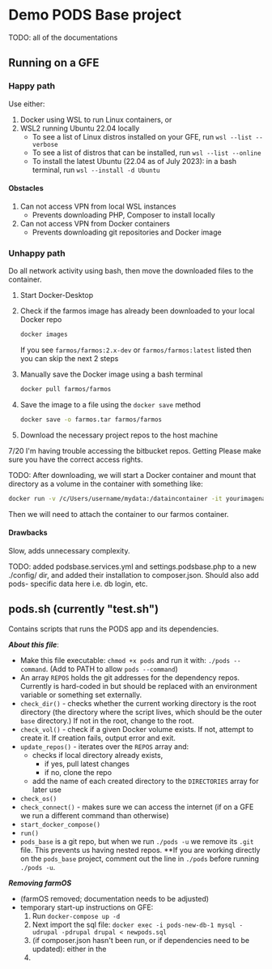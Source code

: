 # Demo PODS Base project

TODO: all of the documentations

## Running on a GFE

### Happy path

Use either:

1. Docker using WSL to run Linux containers, or
2. WSL2 running Ubuntu 22.04 locally
   - To see a list of Linux distros installed on your GFE, run `wsl --list --verbose`
   - To see a list of distros that can be installed, run `wsl --list --online`
   - To install the latest Ubuntu (22.04 as of July 2023): in a bash terminal, run `wsl --install -d Ubuntu`

#### Obstacles

1. Can not access VPN from local WSL instances
   - Prevents downloading PHP, Composer to install locally
2. Can not access VPN from Docker containers
   - Prevents downloading git repositories and Docker image

### Unhappy path

Do all network activity using bash, then move the downloaded files to the container.

1. Start Docker-Desktop

1. Check if the farmos image has already been downloaded to your local Docker repo

    ```bash
    docker images
    ```

    If you see `farmos/farmos:2.x-dev` or `farmos/farmos:latest` listed then you can skip the next 2 steps

1. Manually save the Docker image using a bash terminal

    ```bash
    docker pull farmos/farmos
    ```

1. Save the image to a file using the `docker save` method

    ```bash
    docker save -o farmos.tar farmos/farmos
    ```

1. Download the necessary project repos to the host machine

7/20 I'm having trouble accessing the bitbucket repos. Getting Please make sure you have the correct access rights.

TODO: After downloading, we will start a Docker container and mount that directory as a volume in the container with something like:

```bash
docker run -v /c/Users/username/mydata:/dataincontainer -it yourimagename /bin/bash
```

Then we will need to attach the container to our farmos container.

#### Drawbacks

Slow, adds unnecessary complexity.


TODO: added podsbase.services.yml and settings.podsbase.php to a new ./config/ dir, and added their installation to composer.json. Should also add pods-
specific data here i.e. db login, etc.

## pods.sh (currently "test.sh")

Contains scripts that runs the PODS app and its dependencies.

***About this file***:

- Make this file executable: `chmod +x pods` and run it with: `./pods --command`. (Add to PATH to allow `pods --command`)
- An array `REPOS` holds the git addresses for the dependency repos. Currently is hard-coded in but should be replaced with an environment variable or something set externally.
- `check_dir()` - checks whether the current working directory is the root directory (the directory where the script lives, which should be the outer `base` directory.) If not in the root, change to the root.
- `check_vol()` - check if a given Docker volume exists. If not, attempt to create it. If creation fails, output error and exit.
- `update_repos()` - iterates over the `REPOS` array and:
  - checks if local directory already exists,
    - if yes, pull latest changes
    - if no, clone the repo
  - add the name of each created directory to the `DIRECTORIES` array for later use
- `check_os()`
- `check_connect()` - makes sure we can access the internet (if on a GFE we run a different command than otherwise)
- `start_docker_compose()`
- `run()`
- `pods_base` is a git repo, but when we run `./pods -u` we remove its `.git` file. This prevents us having nested repos. **If you are working directly on the `pods_base` project, comment out the line in `./pods` before running `./pods -u`.

***Removing farmOS***

- (farmOS removed; documentation needs to be adjusted)
- temporary start-up instructions on GFE:
  1. Run  `docker-compose up -d`
  1. Next import the sql file: `docker exec -i pods-new-db-1 mysql -udrupal -pdrupal drupal < newpods.sql`
  2. (if composer.json hasn't been run, or if dependencies need to be updated): either in the
  3.
